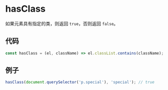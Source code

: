 # hasClass

如果元素具有指定的类，则返回 `true`，否则返回 `false`。

## 代码

```js
const hasClass = (el, className) => el.classList.contains(className);
```

## 例子

```js
hasClass(document.querySelector('p.special'), 'special'); // true
```
